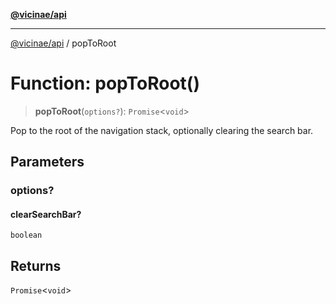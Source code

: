 [**@vicinae/api**](../README.md)

***

[@vicinae/api](../README.md) / popToRoot

# Function: popToRoot()

> **popToRoot**(`options?`): `Promise`\<`void`\>

Pop to the root of the navigation stack, optionally clearing the search bar.

## Parameters

### options?

#### clearSearchBar?

`boolean`

## Returns

`Promise`\<`void`\>
